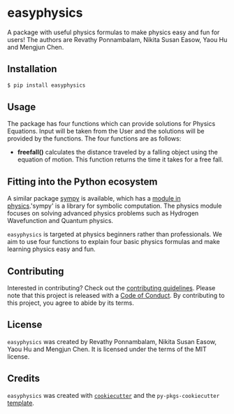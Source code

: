 # easyphysics

A package with useful physics formulas to make physics easy and fun for users! The authors are Revathy Ponnambalam, Nikita Susan Easow, Yaou Hu and Mengjun Chen.

## Installation

```bash
$ pip install easyphysics
```

## Usage

The package has four functions which can provide solutions for Physics Equations. Input will be taken from the User and the solutions will be provided by the functions. The four functions are as follows: 


- **freefall()** calculates the distance traveled by a falling object using the equation of motion. This function returns the time it takes for a free fall.

## Fitting into the Python ecosystem

A similar package [sympy](https://github.com/sympy/sympy) is available, which has a [module in physics](https://docs.sympy.org/latest/reference/public/physics/index.html).'sympy' is a library for symbolic computation. The physics module focuses on solving advanced physics problems such as Hydrogen Wavefunction and Quantum physics.

`easyphysics` is targeted at physics beginners rather than professionals. We aim to use four functions to explain four basic physics formulas and make learning physics easy and fun.

## Contributing

Interested in contributing? Check out the [contributing guidelines](CONTRIBUTING.md). Please note that this project is released with a [Code of Conduct](CONDUCT.md). By contributing to this project, you agree to abide by its terms.

## License

`easyphysics` was created by Revathy Ponnambalam, Nikita Susan Easow, Yaou Hu and Mengjun Chen. It is licensed under the terms of the MIT license.

## Credits

`easyphysics` was created with [`cookiecutter`](https://cookiecutter.readthedocs.io/en/latest/) and the `py-pkgs-cookiecutter` [template](https://github.com/py-pkgs/py-pkgs-cookiecutter).
